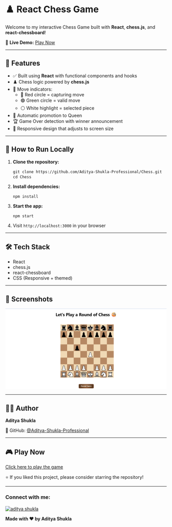♟️ React Chess Game
===================

Welcome to my interactive Chess Game built with **React**, **chess.js**, and **react-chessboard**!

🔗 **Live Demo:** [Play Now](https://aditya-shukla-professional.github.io/Chess/)

* * *

🧠 Features
-----------

*   ✅ Built using **React** with functional components and hooks
*   ♟️ Chess logic powered by **chess.js**
*   🎯 Move indicators:
    *   🔴 Red circle = capturing move
    *   🟢 Green circle = valid move
    *   ⚪ White highlight = selected piece
*   👑 Automatic promotion to Queen
*   🏆 Game Over detection with winner announcement
*   📱 Responsive design that adjusts to screen size

* * *

 <h2>🚀 How to Run Locally</h2>
  <ol>
    <li><strong>Clone the repository:</strong>
      <pre><code>git clone https://github.com/Aditya-Shukla-Professional/Chess.git
cd Chess</code></pre>
    </li>
    <li><strong>Install dependencies:</strong>
      <pre><code>npm install</code></pre>
    </li>
    <li><strong>Start the app:</strong>
      <pre><code>npm start</code></pre>
    </li>
    <li>Visit <code>http://localhost:3000</code> in your browser</li>
  </ol>
  
* * *

🛠 Tech Stack
-------------

*   React
*   chess.js
*   react-chessboard
*   CSS (Responsive + themed)

* * *

📸 Screenshots
--------------

![Chess Game Screenshot](chess.png)

* * *

👨‍💻 Author
------------

**Aditya Shukla**

📍 GitHub: [@Aditya-Shukla-Professional](https://github.com/Aditya-Shukla-Professional)

* * *

🎮 Play Now
-----------

[Click here to play the game](https://aditya-shukla-professional.github.io/Chess/)

⭐ If you liked this project, please consider starring the repository!

* * *

### Connect with me:

<p align="left">
<a href="https://www.linkedin.com/in/aditya-shukla-8b3494341/" target="blank"><img align="center" src="https://raw.githubusercontent.com/rahuldkjain/github-profile-readme-generator/master/src/images/icons/Social/linked-in-alt.svg" alt="aditya shukla" height="30" width="40" /></a>
</p>

**Made with ❤️ by Aditya Shukla**
